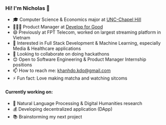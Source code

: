 ### Hi! I'm Nicholas 👋

- 🎓 Computer Science & Economics major at [UNC-Chapel Hill](https://www.unc.edu/)
- 👩🏻‍💻 Product Manager at [Develop for Good](https://www.developforgood.org/) 
- 😄 Previously at FPT Telecom, worked on largest streaming platform in Vietnam
- 🌱 Interested in Full Stack Development & Machine Learning, especially Media & Healthcare applications
- 👯 Looking to collaborate on doing hackathons
- 😊 Open to Software Engineering & Product Manager Internship positions
- 📫 How to reach me: khanhdo.kdo@gmail.com 
- ⚡ Fun fact: Love making matcha and watching sitcoms

#### Currently working on:

- 🔭 Natural Language Processing & Digital Humanities research
- 💰 Developing decentralized application (DApp)
- 📚 Brainstorming my next project 
<!--
**kdo1027/kdo1027** is a ✨ _special_ ✨ repository because its `README.md` (this file) appears on your GitHub profile.

Here are some ideas to get you started:

- 🔭 I’m currently working on ...`
- 🌱 I’m currently learning ...
- 👯 I’m looking to collaborate on ...
- 🤔 I’m looking for help with ...
- 💬 Ask me about ...
- 📫 How to reach me: ...
- 😄 Pronouns: ...
- ⚡ Fun fact: ...
-->
